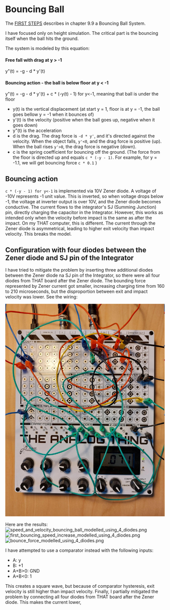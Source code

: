 # Bouncing Ball

The [FIRST STEPS](../THAT_First_Steps.pdf) describes in chapter 9.9 a Bouncing Ball System. 

I have focused only on height simulation. The critical part is the bouncing itself when the ball hits the ground. 

The system is modeled by this equation:

#### Free fall with drag at y > -1
y"(t) = -g - d * y'(t)

#### Bouncing action - the ball is below floor at y < -1
y"(t) = -g - d * y'(t) + c * (-y(t) - 1) for y<-1, meaning that ball is under the floor

*  y(t) is the vertical displacement (at start y = 1, floor is at y = -1, the ball goes bellow y = -1 when it bounces of)
*  y'(t) is the velocity (positive when the ball goes up, negative when it goes down)
*  y"(t) is the acceleration
*  d is the drag. The drag force is `-d * y'`, and it's directed against the velocity.  When the object falls, `y'<0`, and the drag force is positive (up). When the ball rises `y'>0`, the drag force is negative (down).
*  c is the spring coefficient for bouncing off the ground. (The force from the floor is directed up and equals  `c * (-y - 1)`. For example, for y = -1.1, we will get bouncing force `c * 0.1` )

## Bouncing action
`c * (-y - 1) for y<-1` is implemented via 10V Zener diode. A voltage of -10V represents -1 unit value. This is inverted, so when voltage drops below -1, the voltage at inverter output is over 10V, and the Zener diode becomes conductive. The current flows to the integrator's SJ (Summing Junction) pin, directly charging the capacitor in the Integrator. However, this works as intended only when the velocity before impact is the same as after the impact. On my THAT computer, this is different. The current through the Zener diode is asymmetrical, leading to higher exit velocity than impact velocity. This breaks the model. 

## Configuration with four diodes between the Zener diode and SJ pin of the Integrator
I have tried to mitigate the problem by inserting three additional diodes between the Zener diode na SJ pin of the Integrator, so there were all four diodes from THAT board after the Zener diode. The bounding force represented by Zener current got smaller, increasing charging time from 160 to 210 microseconds, but the disproportion between exit and impact velocity was lower. See the wiring:

![Wiring](Configuration_with_4_diodes.jpg)

Here are the results:
![speed_and_velocity_bouncing_ball_modelled_using_4_diodes.png](speed_and_velocity_bouncing_ball_modelled_using_4_diodes.png)
![first_bouncing_speed_increase_modelled_using_4_diodes.png](first_bouncing_speed_increase_modelled_using_4_diodes.png)
![bounce_force_modelled_using_4_diodes.png](bounce_force_modelled_using_4_diodes.png)


I have attempted to use a comparator instead with the following inputs:
*  A: y
*  B: +1
*  A+B>0: GND
*  A+B<0: 1

This creates a square wave, but because of comparator hysteresis, exit velocity is still higher than impact velocity. Finally, I partially mitigated the problem by connecting all four diodes from THAT board after the Zener diode. This makes the current lower,  
